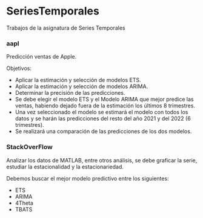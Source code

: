 # SeriesTemporales

Trabajos de la asignatura de Series Temporales

### aapl

<p>Predicci&oacute;n ventas de Apple.</p>
<p>Objetivos:</p>
<ul>
<li>Aplicar la estimaci&oacute;n y selecci&oacute;n de modelos ETS.</li>
<li>Aplicar la estimaci&oacute;n y selecci&oacute;n de modelos ARIMA.</li>
<li>Determinar la precisi&oacute;n de las predicciones.</li>
<li>Se debe elegir el modelo ETS y el Modelo ARIMA que mejor predice las ventas, habiendo dejado fuera de la estimaci&oacute;n los &uacute;ltimos 8 trimestres.</li>
<li>Una vez seleccionado el modelo se estimar&aacute; el modelo con todos los datos y se har&aacute;n las predicciones del resto del a&ntilde;o 2021 y del 2022 (6 trimestres).</li>
<li>Se realizar&aacute; una comparaci&oacute;n de las predicciones de los dos modelos.</li>
</ul>

### StackOverFlow
<p>Analizar los datos de MATLAB, entre otros an&aacute;lisis, se debe graficar la serie, estudiar la estacionalidad y la estacionariedad.</p>
<p>Debemos buscar el mejor modelo predictivo entre los siguientes:</p>
<ul>
<li>ETS</li>
<li>ARIMA</li>
<li>4Theta</li>
<li>TBATS</li>
</ul>
